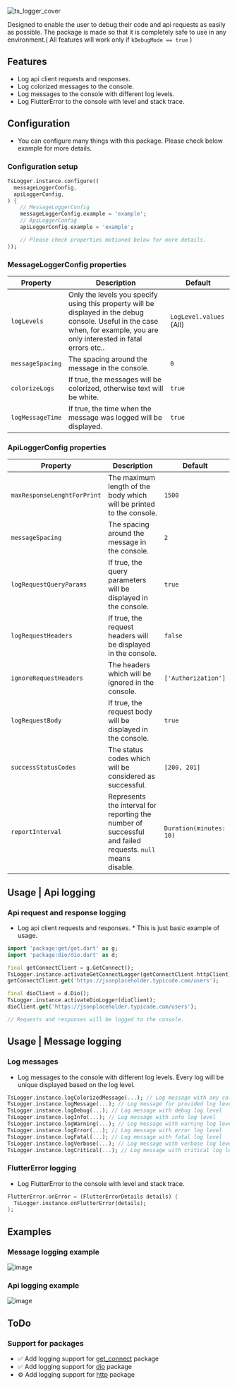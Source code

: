 ![ts_logger_cover](https://github.com/Tim-Solution/ts-flutter-packages/assets/89051381/ab646b68-f6d9-466f-acde-cd09a75f7d3b)

Designed to enable the user to debug their code and api requests as easily as possible. The package is made so that it is completely safe to use in any environment.( All features will work
only if `kDebugMode == true` )


## Features
- Log api client requests and responses.
- Log colorized messages to the console.
- Log messages to the console with different log levels.
- Log FlutterError to the console with level and stack trace.


## Configuration
- You can configure many things with this package. Please check below example for more details.

### Configuration setup
```dart
TsLogger.instance.configure((
  messageLoggerConfig,
  apiLoggerConfig,
) {
    // MessageLoggerConfig
    messageLoggerConfig.example = 'example';
    // ApiLoggerConfig
    apiLoggerConfig.example = 'example';

    // Please check properties motioned below for more details.
});
```

### MessageLoggerConfig properties
| Property | Description | Default |
| --- | --- | --- |
| `logLevels` | Only the levels you specify using this property will be displayed in the debug console. Useful in the case when, for example, you are only interested in fatal errors etc.. | `LogLevel.values` (All) |
| `messageSpacing` | The spacing around the message in the console. | `0` |
| `colorizeLogs` | If true, the messages will be colorized, otherwise text will be white. | `true` |
| `logMessageTime` | If true, the time when the message was logged will be displayed. | `true` |

### ApiLoggerConfig properties

| Property | Description | Default |
| --- | --- | --- |
| `maxResponseLenghtForPrint` | The maximum length of the body which will be printed to the console. | `1500` |
| `messageSpacing` | The spacing around the message in the console. | `2` |
| `logRequestQueryParams` | If true, the query parameters will be displayed in the console. | `true` |
| `logRequestHeaders` | If true, the request headers will be displayed in the console. | `false` |
| `ignoreRequestHeaders` | The headers which will be ignored in the console. | `['Authorization']` |
| `logRequestBody` | If true, the request body will be displayed in the console. | `true` |
| `successStatusCodes` | The status codes which will be considered as successful. | `[200, 201]` |
| `reportInterval` | Represents the interval for reporting the number of successful and failed requests. `null` means disable. | `Duration(minutes: 10)` |


## Usage | Api logging

### Api request and response logging
- Log api client requests and responses. * This is just basic example of usage.
```dart
import 'package:get/get.dart' as g;
import 'package:dio/dio.dart' as d;

final getConnectClient = g.GetConnect();
TsLogger.instance.activateGetConnectLogger(getConnectClient.httpClient);
getConnectClient.get('https://jsonplaceholder.typicode.com/users');

final dioClient = d.Dio();
TsLogger.instance.activateDioLogger(dioClient);
dioClient.get('https://jsonplaceholder.typicode.com/users');

// Requests and responses will be logged to the console.
```



## Usage | Message logging

### Log messages
- Log messages to the console with different log levels. Every log will be unique displayed based on the log level.
```dart
TsLogger.instance.logColorizedMessage(...); // Log message with any color
TsLogger.instance.logMessage(...); // Log message for provided log level
TsLogger.instance.logDebug(...); // Log message with debug log level
TsLogger.instance.logInfo(...); // Log message with info log level
TsLogger.instance.logWarning(...); // Log message with warning log level
TsLogger.instance.logError(...); // Log message with error log level
TsLogger.instance.logFatal(...); // Log message with fatal log level
TsLogger.instance.logVerbose(...); // Log message with verbose log level
TsLogger.instance.logCritical(...); // Log message with critical log level
```

### FlutterError logging
- Log FlutterError to the console with level and stack trace.
```dart
FlutterError.onError = (FlutterErrorDetails details) {
  TsLogger.instance.onFlutterError(details);
};
```

## Examples
### Message logging example
![image](https://github.com/Tim-Solution/ts-flutter-packages/assets/89051381/89fa34d7-99c3-4160-904f-5460a74880e1)

### Api logging example
![image](https://github.com/Tim-Solution/ts-flutter-packages/assets/89051381/f931eff8-06ab-45a3-8789-77cc0017d948)


## ToDo
### Support for packages
- ✅ Add logging support for [get_connect](https://pub.dev/packages/get#getconnect) package
- ✅ Add logging support for [dio](https://pub.dev/packages/dio) package
- ⚙️ Add logging support for [http](https://pub.dev/packages/http) package
